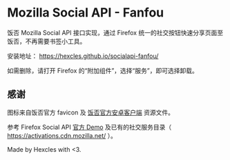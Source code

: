 # Mozilla Social API - Fanfou

饭否 Mozilla Social API 接口实现，通过 Firefox 统一的社交按钮快速分享页面至饭否，不再需要书签小工具。

安装地址： https://hexcles.github.io/socialapi-fanfou/

如需删除，请打开 Firefox 的“附加组件”，选择“服务”，即可选择卸载。

## 感谢
图标来自饭否官方 favicon 及 [饭否官方安卓客户端](https://github.com/mcxiaoke/fanfouapp-opensource) 资源文件。

参考 Firefox Social API [官方 Demo](https://github.com/mixedpuppy/socialapi-demo) 及已有的社交服务目录（ https://activations.cdn.mozilla.net/ ）。

Made by Hexcles with <3.
